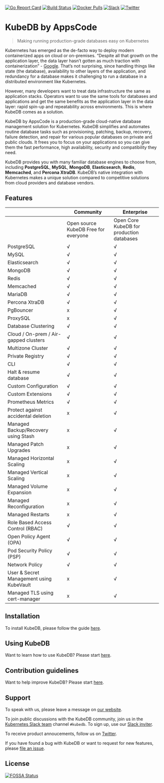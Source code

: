 [![Go Report Card](https://goreportcard.com/badge/kubedb.dev/operator)](https://goreportcard.com/report/kubedb.dev/operator)
[![Build Status](https://github.com/kubedb/operator/workflows/CI/badge.svg)](https://github.com/kubedb/operator/actions?workflow=CI)
[![Docker Pulls](https://img.shields.io/docker/pulls/kubedb/operator.svg)](https://hub.docker.com/r/kubedb/operator/)
[![Slack](http://slack.kubernetes.io/badge.svg)](http://slack.kubernetes.io/#kubedb)
[![Twitter](https://img.shields.io/twitter/follow/kubedb.svg?style=social&logo=twitter&label=Follow)](https://twitter.com/intent/follow?screen_name=kubedb)

# KubeDB by AppsCode

> Making running production-grade databases easy on Kubernetes

Kubernetes has emerged as the de-facto way to deploy modern containerized apps on cloud or on-premises. “Despite all that growth on the application layer, the data layer hasn’t gotten as much traction with containerization” - [Google](https://cloud.google.com/blog/products/databases/to-run-or-not-to-run-a-database-on-kubernetes-what-to-consider). That’s not surprising, since handling things like state (the database), availability to other layers of the application, and redundancy for a database makes it challenging to run a database in a distributed environment like Kubernetes.

However, many developers want to treat data infrastructure the same as application stacks. Operators want to use the same tools for databases and applications and get the same benefits as the application layer in the data layer: rapid spin-up and repeatability across environments. This is where KubeDB comes as a solution.

KubeDB by AppsCode is a production-grade cloud-native database management solution for Kubernetes. KubeDB simplifies and automates routine database tasks such as provisioning, patching, backup, recovery, failure detection, and repair for various popular databases on private and public clouds. It frees you to focus on your applications so you can give them the fast performance, high availability, security and compatibility they need.

KubeDB provides you with many familiar database engines to choose from, including **PostgreSQL**, **MySQL**, **MongoDB**, **Elasticsearch**, **Redis**, **Memcached**, and **Percona XtraDB**. KubeDB’s native integration with Kubernetes makes a unique solution compared to competitive solutions from cloud providers and database vendors.

## Features

|                                          | Community                            | Enterprise                                |
| ---------------------------------------- | ------------------------------------ | ----------------------------------------- |
|                                          | Open source KubeDB Free for everyone | Open Core KubeDB for production databases |
| PostgreSQL                               | √                                    | √                                         |
| MySQL                                    | √                                    | √                                         |
| Elasticsearch                            | √                                    | √                                         |
| MongoDB                                  | √                                    | √                                         |
| Redis                                    | √                                    | √                                         |
| Memcached                                | √                                    | √                                         |
| MariaDB                                  | √                                    | √                                         |
| Percona XtraDB                           | √                                    | √                                         |
| PgBouncer                                | x                                    | √                                         |
| ProxySQL                                 | x                                    | √                                         |
| Database Clustering                      | √                                    | √                                         |
| Cloud / On-prem / Air-gapped clusters    | √                                    | √                                         |
| Multizone Cluster                        | √                                    | √                                         |
| Private Registry                         | √                                    | √                                         |
| CLI                                      | √                                    | √                                         |
| Halt & resume database                   | √                                    | √                                         |
| Custom Configuration                     | √                                    | √                                         |
| Custom Extensions                        | √                                    | √                                         |
| Prometheus Metrics                       | √                                    | √                                         |
| Protect against accidental deletion      | x                                    | √                                         |
| Managed Backup/Recovery using Stash      | x                                    | √                                         |
| Managed Patch Upgrades                   | x                                    | √                                         |
| Managed Horizontal Scaling               | x                                    | √                                         |
| Managed Vertical Scaling                 | x                                    | √                                         |
| Managed Volume Expansion                 | x                                    | √                                         |
| Managed Reconfiguration                  | x                                    | √                                         |
| Managed Restarts                         | x                                    | √                                         |
| Role Based Access Control (RBAC)         | √                                    | √                                         |
| Open Policy Agent (OPA)                  | √                                    | √                                         |
| Pod Security Policy (PSP)                | √                                    | √                                         |
| Network Policy                           | √                                    | √                                         |
| User & Secret Management using KubeVault | x                                    | √                                         |
| Managed TLS using cert-manager           | x                                    | √                                         |

## Installation

To install KubeDB, please follow the guide [here](https://kubedb.com/docs/latest/setup/).

## Using KubeDB

Want to learn how to use KubeDB? Please start [here](https://kubedb.com/docs/latest/guides/).

## Contribution guidelines

Want to help improve KubeDB? Please start [here](https://kubedb.com/docs/latest/welcome/contributing/).

## Support

To speak with us, please leave a message on [our website](https://appscode.com/contact/).

To join public discussions with the KubeDB community, join us in the [Kubernetes Slack team](https://kubernetes.slack.com/messages/C8149MREV/) channel `#kubedb`. To sign up, use our [Slack inviter](http://slack.kubernetes.io/).

To receive product annoucements, follow us on [Twitter](https://twitter.com/KubeDB).

If you have found a bug with KubeDB or want to request for new features, please [file an issue](https://github.com/kubedb/project/issues/new).

## License

[![FOSSA Status](https://app.fossa.io/api/projects/git%2Bgithub.com%2Fkubedb%2Foperator.svg?type=large)](https://app.fossa.io/projects/git%2Bgithub.com%2Fkubedb%2Foperator?ref=badge_large)
